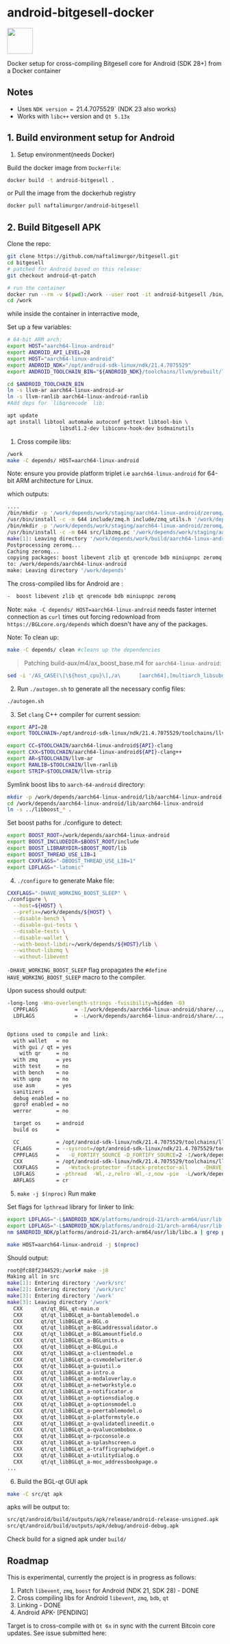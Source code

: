 # android-bitgesell-docker
<img src="Icon.png" style="height: 60px;" />

Docker setup for cross-compiling Bitgesell core for Android (SDK 28+) from a Docker container

## Notes
- Uses `NDK version = `21.4.7075529` (NDK 23 also works)
- Works with `libc++` version and `Qt 5.13x`


## 1. Build environment setup for Android
1. Setup environment(needs Docker)

Build the docker image from `Dockerfile`:

```sh
docker build -t android-bitgesell .
```

or Pull the image from the dockerhub registry

```sh
docker pull naftalimurgor/android-bitgesell
```


## 2. Build Bitgesell APK 

Clone the repo:

```sh
git clone https://github.com/naftalimurgor/bitgesell.git
cd bitgesell
# patched for Android based on this release:
git checkout android-qt-patch

# run the container
docker run --rm -v $(pwd):/work --user root -it android-bitgesell /bin/bash
cd /work

```

while inside the container in interractive mode,

Set up a few variables:


```sh
# 64-bit ARM arch:
export HOST="aarch64-linux-android"
export ANDROID_API_LEVEL=28
export HOST="aarch64-linux-android"
export ANDROID_NDK="/opt/android-sdk-linux/ndk/21.4.7075529"
export ANDROID_TOOLCHAIN_BIN="${ANDROID_NDK}/toolchains/llvm/prebuilt/linux-x86_64/bin"

cd $ANDROID_TOOLCHAIN_BIN
ln -s llvm-ar aarch64-linux-android-ar
ln -s llvm-ranlib aarch64-linux-android-ranlib
#Add deps for `libqrencode` lib:

apt update
apt install libtool automake autoconf gettext libtool-bin \
                 libsdl1.2-dev libiconv-hook-dev bsdmainutils
```

1. Cross compile libs:
```sh
/work
make -C depends/ HOST=aarch64-linux-android
```
Note: ensure you provide platform triplet i.e `aarch64-linux-android`  for 64-bit ARM architecture for Linux.

which outputs:

```sh
....
/bin/mkdir -p '/work/depends/work/staging/aarch64-linux-android/zeromq/4.3.1-559e011f607/work/depends/aarch64-linux-android/include'
/usr/bin/install -c -m 644 include/zmq.h include/zmq_utils.h '/work/depends/work/staging/aarch64-linux-android/zeromq/4.3.1-559e011f607/work/depends/aarch64-linux-android/include'
/bin/mkdir -p '/work/depends/work/staging/aarch64-linux-android/zeromq/4.3.1-559e011f607/work/depends/aarch64-linux-android/lib/pkgconfig'
/usr/bin/install -c -m 644 src/libzmq.pc '/work/depends/work/staging/aarch64-linux-android/zeromq/4.3.1-559e011f607/work/depends/aarch64-linux-android/lib/pkgconfig'
make[1]: Leaving directory '/work/depends/work/build/aarch64-linux-android/zeromq/4.3.1-559e011f607'
Postprocessing zeromq...
Caching zeromq...
copying packages: boost libevent zlib qt qrencode bdb miniupnpc zeromq
to: /work/depends/aarch64-linux-android
make: Leaving directory '/work/depends'

```
The cross-compiled libs for Android are :
```sh
-  boost libevent zlib qt qrencode bdb miniupnpc zeromq
```

Note: `make -C depends/ HOST=aarch64-linux-android` needs faster internet connection as `curl` times out forcing redownload from `https://BGLcore.org/depends` which doesn't have any of the packages.

Note: To clean up:

```sh
make -C depends/ clean #cleans up the dependencies
```

> Patching build-aux/m4/ax_boost_base.m4 for `aarch64-linux-android`:

```sh
sed -i '/AS_CASE(\[\${host_cpu}\],/a\      [aarch64],[multiarch_libsubdir="lib/aarch64-linux-android"],' build-aux/m4/ax_boost_base.m4
```

2. Run `./autogen.sh` to generate all the necessary config files:

```sh
./autogen.sh
```

3. Set `clang` C++ compiler for current session:

```sh
export API=28
export TOOLCHAIN=/opt/android-sdk-linux/ndk/21.4.7075529/toolchains/llvm/prebuilt/linux-x86_64/bin

export CC=$TOOLCHAIN/aarch64-linux-android${API}-clang
export CXX=$TOOLCHAIN/aarch64-linux-android${API}-clang++
export AR=$TOOLCHAIN/llvm-ar
export RANLIB=$TOOLCHAIN/llvm-ranlib
export STRIP=$TOOLCHAIN/llvm-strip

```

Symlink boost libs to `aarch-64-android` directory:

```sh
mkdir -p /work/depends/aarch64-linux-android/lib/aarch64-linux-android
cd /work/depends/aarch64-linux-android/lib/aarch64-linux-android
ln -s ../libboost_* .

```

Set boost paths for ./configure to detect:
```sh
export BOOST_ROOT=/work/depends/aarch64-linux-android
export BOOST_INCLUDEDIR=$BOOST_ROOT/include
export BOOST_LIBRARYDIR=$BOOST_ROOT/lib
export BOOST_THREAD_USE_LIB=1
export CXXFLAGS="-DBOOST_THREAD_USE_LIB=1"
export LDFLAGS="-latomic"

```

4. `./configure` to generate Make file:

```sh
CXXFLAGS="-DHAVE_WORKING_BOOST_SLEEP" \
./configure \
  --host=${HOST} \
  --prefix=/work/depends/${HOST} \
  --disable-bench \
  --disable-gui-tests \
  --disable-tests \
  --disable-wallet \
  --with-boost-libdir=/work/depends/${HOST}/lib \
  --without-libzmq \
  --without-libevent

```

`-DHAVE_WORKING_BOOST_SLEEP` flag propagates the `#define HAVE_WORKING_BOOST_SLEEP` macro to the compiler.


Upon sucess should output:
```sh
-long-long -Wno-overlength-strings -fvisibility=hidden -O3
  CPPFLAGS            = -I/work/depends/aarch64-linux-android/share/../include/ 
  LDFLAGS             = -L/work/depends/aarch64-linux-android/share/../lib -Wl,--exclude-libs=ALL -lc


Options used to compile and link:
  with wallet   = no
  with gui / qt = yes
    with qr     = no
  with zmq      = yes
  with test     = no
  with bench    = no
  with upnp     = no
  use asm       = yes
  sanitizers    = 
  debug enabled = no
  gprof enabled = no
  werror        = no

  target os     = android
  build os      = 

  CC            = /opt/android-sdk-linux/ndk/21.4.7075529/toolchains/llvm/prebuilt/linux-x86_64/bin/aarch64-linux-android21-clang
  CFLAGS        = --sysroot=/opt/android-sdk-linux/ndk/21.4.7075529/toolchains/llvm/prebuilt/linux-x86_64/sysroot
  CPPFLAGS      =   -U_FORTIFY_SOURCE -D_FORTIFY_SOURCE=2 -I/work/depends/aarch64-linux-android/share/../include/  -DHAVE_BUILD_INFO -D__STDC_FORMAT_MACROS
  CXX           = /opt/android-sdk-linux/ndk/21.4.7075529/toolchains/llvm/prebuilt/linux-x86_64/bin/aarch64-linux-android21-clang++ -std=c++11
  CXXFLAGS      =   -Wstack-protector -fstack-protector-all     -DHAVE_WORKING_BOOST_SLEEP
  LDFLAGS       = -pthread  -Wl,-z,relro -Wl,-z,now -pie  -L/work/depends/aarch64-linux-android/share/../lib -Wl,--exclude-libs=ALL -lc
  ARFLAGS       = cr

```

5. `make -j $(nproc)`
Run make

Set flags for `lpthread` library for linker to link:

```sh
export LDFLAGS="-L$ANDROID_NDK/platforms/android-21/arch-arm64/usr/lib -lc++_static"
export LDFLAGS="-L$ANDROID_NDK/platforms/android-21/arch-arm64/usr/lib -pthread"
nm $ANDROID_NDK/platforms/android-21/arch-arm64/usr/lib/libc.a | grep pthread
```

```sh
make HOST=aarch64-linux-android -j $(nproc)
```

Should output:

```sh
root@fc88f2344529:/work# make -j8
Making all in src
make[1]: Entering directory '/work/src'
make[2]: Entering directory '/work/src'
make[3]: Entering directory '/work'
make[3]: Leaving directory '/work'
  CXX      qt/qt_BGL_qt-main.o
  CXX      qt/qt_libBGLqt_a-bantablemodel.o
  CXX      qt/qt_libBGLqt_a-BGL.o
  CXX      qt/qt_libBGLqt_a-BGLaddressvalidator.o
  CXX      qt/qt_libBGLqt_a-BGLamountfield.o
  CXX      qt/qt_libBGLqt_a-BGLunits.o
  CXX      qt/qt_libBGLqt_a-BGLgui.o
  CXX      qt/qt_libBGLqt_a-clientmodel.o
  CXX      qt/qt_libBGLqt_a-csvmodelwriter.o
  CXX      qt/qt_libBGLqt_a-guiutil.o
  CXX      qt/qt_libBGLqt_a-intro.o
  CXX      qt/qt_libBGLqt_a-modaloverlay.o
  CXX      qt/qt_libBGLqt_a-networkstyle.o
  CXX      qt/qt_libBGLqt_a-notificator.o
  CXX      qt/qt_libBGLqt_a-optionsdialog.o
  CXX      qt/qt_libBGLqt_a-optionsmodel.o
  CXX      qt/qt_libBGLqt_a-peertablemodel.o
  CXX      qt/qt_libBGLqt_a-platformstyle.o
  CXX      qt/qt_libBGLqt_a-qvalidatedlineedit.o
  CXX      qt/qt_libBGLqt_a-qvaluecombobox.o
  CXX      qt/qt_libBGLqt_a-rpcconsole.o
  CXX      qt/qt_libBGLqt_a-splashscreen.o
  CXX      qt/qt_libBGLqt_a-trafficgraphwidget.o
  CXX      qt/qt_libBGLqt_a-utilitydialog.o
  CXX      qt/qt_libBGLqt_a-moc_addressbookpage.o
...
```

6. Build the BGL-qt GUI apk 

```sh
make -C src/qt apk
```

apks will be output to:

```sh
src/qt/android/build/outputs/apk/release/android-release-unsigned.apk
src/qt/android/build/outputs/apk/debug/android-debug.apk
```

Check build for a signed apk under `build/`

## Roadmap
This is experimental, currently the project is in progress as follows:

1. Patch `libevent`, `zmq`, `boost` for Android (NDK 21, SDK 28) - DONE
2. Cross compiling libs for Android `libevent`, `zmq`, `bdb`, `qt`
3. Linking - DONE
4. Android APK- [PENDING]

Target is to cross-compile with `Qt 6x` in sync with the current Bitcoin core updates. See issue submitted here: 